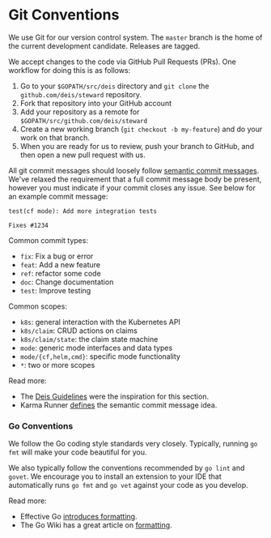 # Git Conventions

We use Git for our version control system. The `master` branch is the home of the current development candidate. Releases are tagged.

We accept changes to the code via GitHub Pull Requests (PRs). One workflow for doing this is as follows:

1. Go to your `$GOPATH/src/deis` directory and `git clone` the `github.com/deis/steward` repository.
2. Fork that repository into your GitHub account
3. Add your repository as a remote for `$GOPATH/src/github.com/deis/steward`
4. Create a new working branch (`git checkout -b my-feature`) and do your work on that branch.
5. When you are ready for us to review, push your branch to GitHub, and then open a new pull request with us.

All git commit messages should loosely follow [semantic commit messages](http://karma-runner.github.io/0.13/dev/git-commit-msg.html). We've relaxed the requirement that a full commit message body be present, however you must indicate if your commit closes any issue. See below for an example commit message:

```console
test(cf mode): Add more integration tests

Fixes #1234
```

Common commit types:

- `fix`: Fix a bug or error
- `feat`: Add a new feature
- `ref`: refactor some code
- `doc`: Change documentation
- `test`: Improve testing

Common scopes:

- `k8s`: general interaction with the Kubernetes API
- `k8s/claim`: CRUD actions on claims
- `k8s/claim/state`: the claim state machine
- `mode`: generic mode interfaces and data types
- `mode/{cf,helm,cmd}`: specific mode functionality
- `*`: two or more scopes

Read more:
- The [Deis Guidelines](https://github.com/deisthree/workflow/blob/master/src/contributing/submitting-a-pull-request.md)
  were the inspiration for this section.
- Karma Runner [defines](http://karma-runner.github.io/0.13/dev/git-commit-msg.html) the semantic commit message idea.

### Go Conventions

We follow the Go coding style standards very closely. Typically, running `go fmt` will make your code beautiful for you.

We also typically follow the conventions recommended by `go lint` and `govet`. We encourage you to install an extension to your IDE that automatically runs `go fmt` and `go vet` against your code as you develop.

Read more:

- Effective Go [introduces formatting](https://golang.org/doc/effective_go.html#formatting).
- The Go Wiki has a great article on [formatting](https://github.com/golang/go/wiki/CodeReviewComments).
